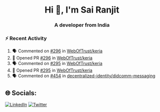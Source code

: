 <h1 align="center">Hi 👋, I'm Sai Ranjit</h1>
<h3 align="center">A developer from India</h3>

### :zap: Recent Activity

<!--START_SECTION:activity-->
1. 🗣 Commented on [#296](https://github.com/WebOfTrust/keria/pull/296#issuecomment-2367158372) in [WebOfTrust/keria](https://github.com/WebOfTrust/keria)
2. 💪 Opened PR [#296](https://github.com/WebOfTrust/keria/pull/296) in [WebOfTrust/keria](https://github.com/WebOfTrust/keria)
3. 🗣 Commented on [#295](https://github.com/WebOfTrust/keria/pull/295#issuecomment-2366843371) in [WebOfTrust/keria](https://github.com/WebOfTrust/keria)
4. 💪 Opened PR [#295](https://github.com/WebOfTrust/keria/pull/295) in [WebOfTrust/keria](https://github.com/WebOfTrust/keria)
5. 🗣 Commented on [#454](https://github.com/decentralized-identity/didcomm-messaging/issues/454#issuecomment-2361093120) in [decentralized-identity/didcomm-messaging](https://github.com/decentralized-identity/didcomm-messaging)
<!--END_SECTION:activity-->

## 🌐 Socials:
[![LinkedIn](https://img.shields.io/badge/LinkedIn-%230077B5.svg?logo=linkedin&logoColor=white)](https://linkedin.com/in/sairanjit) [![Twitter](https://img.shields.io/badge/Twitter-%231DA1F2.svg?logo=Twitter&logoColor=white)](https://twitter.com/sairanjit_) 
